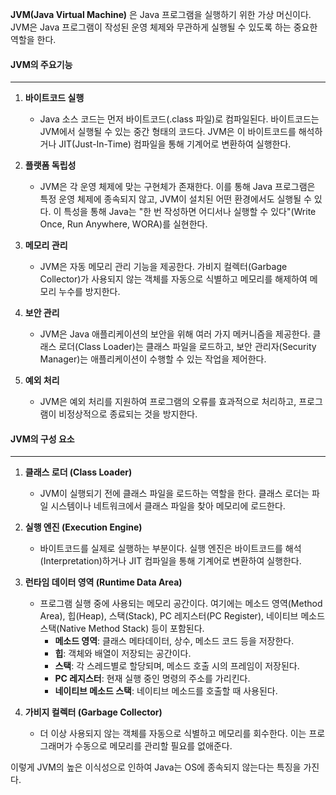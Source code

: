   
**JVM(Java Virtual Machine)** 은 Java 프로그램을 실행하기 위한 가상 머신이다. JVM은 Java 프로그램이 작성된 운영 체제와 무관하게 실행될 수 있도록 하는 중요한 역할을 한다. 

#### JVM의 주요기능
---
1. **바이트코드 실행**
    
    - Java 소스 코드는 먼저 바이트코드(.class 파일)로 컴파일된다. 바이트코드는 JVM에서 실행될 수 있는 중간 형태의 코드다. JVM은 이 바이트코드를 해석하거나 JIT(Just-In-Time) 컴파일을 통해 기계어로 변환하여 실행한다.
2. **플랫폼 독립성**
    
    - JVM은 각 운영 체제에 맞는 구현체가 존재한다. 이를 통해 Java 프로그램은 특정 운영 체제에 종속되지 않고, JVM이 설치된 어떤 환경에서도 실행될 수 있다. 이 특성을 통해 Java는 "한 번 작성하면 어디서나 실행할 수 있다"(Write Once, Run Anywhere, WORA)를 실현한다.
3. **메모리 관리**
    
    - JVM은 자동 메모리 관리 기능을 제공한다. 가비지 컬렉터(Garbage Collector)가 사용되지 않는 객체를 자동으로 식별하고 메모리를 해제하여 메모리 누수를 방지한다.
4. **보안 관리**
    
    - JVM은 Java 애플리케이션의 보안을 위해 여러 가지 메커니즘을 제공한다. 클래스 로더(Class Loader)는 클래스 파일을 로드하고, 보안 관리자(Security Manager)는 애플리케이션이 수행할 수 있는 작업을 제어한다.
5. **예외 처리**
    
    - JVM은 예외 처리를 지원하여 프로그램의 오류를 효과적으로 처리하고, 프로그램이 비정상적으로 종료되는 것을 방지한다.

#### JVM의 구성 요소
---
1. **클래스 로더 (Class Loader)**
    
    - JVM이 실행되기 전에 클래스 파일을 로드하는 역할을 한다. 클래스 로더는 파일 시스템이나 네트워크에서 클래스 파일을 찾아 메모리에 로드한다.
2. **실행 엔진 (Execution Engine)**
    
    - 바이트코드를 실제로 실행하는 부분이다. 실행 엔진은 바이트코드를 해석(Interpretation)하거나 JIT 컴파일을 통해 기계어로 변환하여 실행한다.
3. **런타임 데이터 영역 (Runtime Data Area)**
    
    - 프로그램 실행 중에 사용되는 메모리 공간이다. 여기에는 메소드 영역(Method Area), 힙(Heap), 스택(Stack), PC 레지스터(PC Register), 네이티브 메소드 스택(Native Method Stack) 등이 포함된다.
        - **메소드 영역**: 클래스 메타데이터, 상수, 메소드 코드 등을 저장한다.
        - **힙**: 객체와 배열이 저장되는 공간이다.
        - **스택**: 각 스레드별로 할당되며, 메소드 호출 시의 프레임이 저장된다.
        - **PC 레지스터**: 현재 실행 중인 명령의 주소를 가리킨다.
        - **네이티브 메소드 스택**: 네이티브 메소드를 호출할 때 사용된다.
4. **가비지 컬렉터 (Garbage Collector)**
    
    - 더 이상 사용되지 않는 객체를 자동으로 식별하고 메모리를 회수한다. 이는 프로그래머가 수동으로 메모리를 관리할 필요를 없애준다.

이렇게 JVM의 높은 이식성으로 인하여 Java는 OS에 종속되지 않는다는 특징을 가진다.